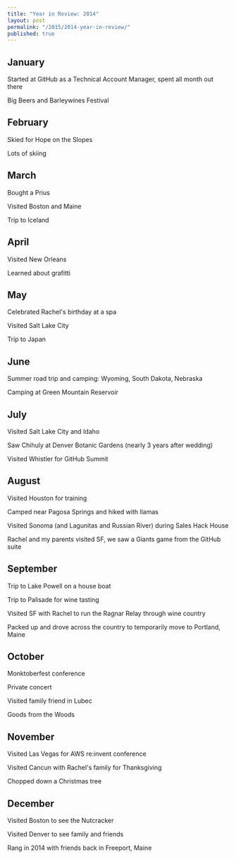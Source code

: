 ```yaml
---
title: "Year in Review: 2014"
layout: post
permalink: "/2015/2014-year-in-review/"
published: true
---
```


## January

Started at GitHub as a Technical Account Manager, spent all month out there

Big Beers and Barleywines Festival

## February

Skied for Hope on the Slopes

Lots of skiing

## March

Bought a Prius

Visited Boston and Maine

Trip to Iceland

## April

Visited New Orleans

Learned about grafitti

## May

Celebrated Rachel's birthday at a spa

Visited Salt Lake City

Trip to Japan

## June

Summer road trip and camping: Wyoming, South Dakota, Nebraska

Camping at Green Mountain Reservoir

## July

Visited Salt Lake City and Idaho

Saw Chihuly at Denver Botanic Gardens (nearly 3 years after wedding)

Visited Whistler for GitHub Summit

## August

Visited Houston for training

Camped near Pagosa Springs and hiked with llamas

Visited Sonoma (and Lagunitas and Russian River) during Sales Hack House

Rachel and my parents visited SF, we saw a Giants game from the GitHub suite

## September

Trip to Lake Powell on a house boat

Trip to Palisade for wine tasting

Visited SF with Rachel to run the Ragnar Relay through wine country

Packed up and drove across the country to temporarily move to Portland, Maine

## October

Monktoberfest conference

Private concert

Visited family friend in Lubec

Goods from the Woods

## November

Visited Las Vegas for AWS re:invent conference

Visited Cancun with Rachel's family for Thanksgiving

Chopped down a Christmas tree

## December

Visited Boston to see the Nutcracker

Visited Denver to see family and friends

Rang in 2014 with friends back in Freeport, Maine
